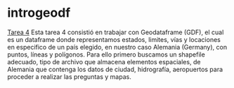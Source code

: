 # introgeodf
[Tarea 4](https://rosamuguerza.github.io/introgeodf/)
Esta tarea 4 consistió en trabajar con Geodataframe (GDF), el cual es un dataframe donde representamos estados, limites, vías y locaciones en especifico de un país elegido, en nuestro caso Alemania (Germany), con puntos, líneas y polígonos. Para ello primero buscamos un shapefile adecuado, tipo de archivo que almacena elementos espaciales, de Alemania que contenga los datos de ciudad, hidrografía, aeropuertos para proceder a realizar las preguntas y mapas.
